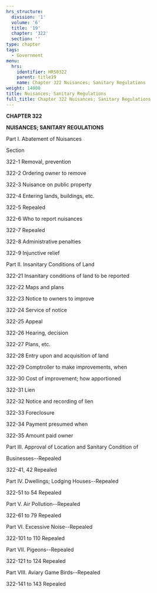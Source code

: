 ```yaml
---
hrs_structure:
  division: '1'
  volume: '6'
  title: '19'
  chapter: '322'
  section: ''
type: chapter
tags:
  - Government
menu:
  hrs:
    identifier: HRS0322
    parent: title19
    name: Chapter 322 Nuisances; Sanitary Regulations
weight: 14000
title: Nuisances; Sanitary Regulations
full_title: Chapter 322 Nuisances; Sanitary Regulations
---
```

**CHAPTER 322**

**NUISANCES; SANITARY REGULATIONS**

Part I. Abatement of Nuisances

Section

322-1 Removal, prevention

322-2 Ordering owner to remove

322-3 Nuisance on public property

322-4 Entering lands, buildings, etc.

322-5 Repealed

322-6 Who to report nuisances

322-7 Repealed

322-8 Administrative penalties

322-9 Injunctive relief

Part II. Insanitary Conditions of Land

322-21 Insanitary conditions of land to be reported

322-22 Maps and plans

322-23 Notice to owners to improve

322-24 Service of notice

322-25 Appeal

322-26 Hearing, decision

322-27 Plans, etc.

322-28 Entry upon and acquisition of land

322-29 Comptroller to make improvements, when

322-30 Cost of improvement; how apportioned

322-31 Lien

322-32 Notice and recording of lien

322-33 Foreclosure

322-34 Payment presumed when

322-35 Amount paid owner

Part III. Approval of Location and Sanitary Condition of

Businesses--Repealed

322-41, 42 Repealed

Part IV. Dwellings; Lodging Houses--Repealed

322-51 to 54 Repealed

Part V. Air Pollution--Repealed

322-61 to 79 Repealed

Part VI. Excessive Noise--Repealed

322-101 to 110 Repealed

Part VII. Pigeons--Repealed

322-121 to 124 Repealed

Part VIII. Aviary Game Birds--Repealed

322-141 to 143 Repealed